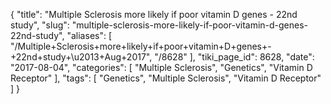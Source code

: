 {
    "title": "Multiple Sclerosis more likely if poor vitamin D genes - 22nd study",
    "slug": "multiple-sclerosis-more-likely-if-poor-vitamin-d-genes-22nd-study",
    "aliases": [
        "/Multiple+Sclerosis+more+likely+if+poor+vitamin+D+genes+-+22nd+study+\u2013+Aug+2017",
        "/8628"
    ],
    "tiki_page_id": 8628,
    "date": "2017-08-04",
    "categories": [
        "Multiple Sclerosis",
        "Genetics",
        "Vitamin D Receptor"
    ],
    "tags": [
        "Genetics",
        "Multiple Sclerosis",
        "Vitamin D Receptor"
    ]
}
